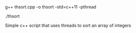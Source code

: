 
g++ thsort.cpp -o thsort -std=c++11 -pthread

./thsort


Simple c++ script that uses threads to sort an array of integers
